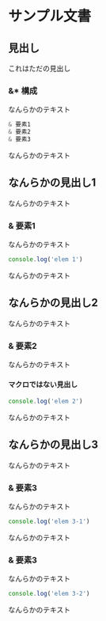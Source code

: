 # サンプル文書

## 見出し

これはただの見出し

### &* 構成

なんらかのテキスト

```javascript
& 要素1
& 要素2
& 要素3
```

なんらかのテキスト

## なんらかの見出し1

なんらかのテキスト

### & 要素1

なんらかのテキスト

```javascript
console.log('elem 1')
```

なんらかのテキスト

## なんらかの見出し2

なんらかのテキスト

### & 要素2

なんらかのテキスト

#### マクロではない見出し

```javascript
console.log('elem 2')
```

なんらかのテキスト

## なんらかの見出し3

なんらかのテキスト

### & 要素3

なんらかのテキスト

```javascript
console.log('elem 3-1')
```

なんらかのテキスト

### & 要素3

なんらかのテキスト

```javascript
console.log('elem 3-2')
```

なんらかのテキスト
